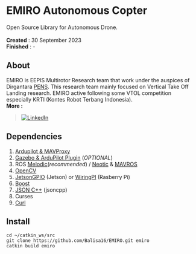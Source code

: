 # EMIRO Autonomous Copter

Open Source Library for Autonomous Drone.</br></br>
**Created** 		: 30 September 2023 </br>
**Finished** 		: - </br>

## About
EMIRO is EEPIS Multirotor Research team that work under the auspices of Dirgantara [PENS](https://www.pens.ac.id/). This research team mainly focused on Vertical Take Off Landing research. EMIRO active following some VTOL competition especially KRTI (Kontes Robot Terbang Indonesia).</br>
**More :**</br> 
> [![LinkedIn](https://img.shields.io/badge/LinkedIn-%230077B5.svg?logo=linkedin&logoColor=white)](https://id.linkedin.com/company/emiro-pens) 


## Dependencies
1. [Ardupilot & MAVProxy](https://github.com/Intelligent-Quads/iq_tutorials)
2. [Gazebo & ArduPilot Plugin](https://github.com/Intelligent-Quads/iq_tutorials/blob/master/docs/installing_gazebo_arduplugin.md) (*OPTIONAL*)
3. ROS [Melodic](http://wiki.ros.org/melodic/Installation/Ubuntu)(*recommended*) / [Neotic](http://wiki.ros.org/noetic/Installation/Ubuntu) & [MAVROS](https://github.com/Intelligent-Quads/iq_tutorials/blob/master/docs/installing_ros.md)
4. [OpenCV](https://github.com/opencv/opencv/tree/5.x)
5. [JetsonGPIO](https://github.com/pjueon/JetsonGPIO) (Jetson) or [WiringPI](https://www.digikey.com/en/maker/blogs/2019/how-to-use-gpio-on-the-raspberry-pi-with-c) (Rasberry Pi)
6. [Boost](https://stackoverflow.com/questions/12578499/how-to-install-boost-on-ubuntu)
7. [JSON C++](https://github.com/open-source-parsers/jsoncpp) (jsoncpp)
8. Curses
9. [Curl](https://www.cyberciti.biz/faq/how-to-install-curl-command-on-a-ubuntu-linux)

## Install
```
cd ~/catkin_ws/src
git clone https://github.com/Balisa16/EMIRO.git emiro
catkin build emiro
```